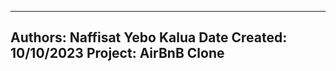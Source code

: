 ---------------------------------------------------
Authors: Naffisat
         Yebo Kalua
Date Created: 10/10/2023
Project: AirBnB Clone
-----------------------------------------------
